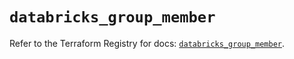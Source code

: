 # `databricks_group_member`

Refer to the Terraform Registry for docs: [`databricks_group_member`](https://registry.terraform.io/providers/databricks/databricks/1.77.0/docs/resources/group_member).
